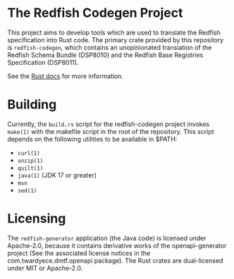 # The Redfish Codegen Project

This project aims to develop tools which are used to translate the Redfish
specification into Rust code. The primary crate provided by this repository
is `redfish-codegen`, which contains an unopinionated translation of the
Redfish Schema Bundle (DSP8010) and the Redfish Base Registries Specification
(DSP8011).

See the [Rust docs][1] for more information.

# Building

Currently, the `build.rs` script for the redfish-codegen project invokes
`make(1)` with the makefile script in the root of the repository. This script
depends on the following utilities to be available in $PATH:

 * `curl(1)`
 * `unzip(1)`
 * `quilt(1)`
 * `java(1)` (JDK 17 or greater)
 * `mvn`
 * `sed(1)`

[1]: https://docs.rs/redfish-codegen

# Licensing

The `redfish-generator` application (the Java code) is licensed under
Apache-2.0, because it contains derivative works of the openapi-generator
project (See the associated license notices in the com.twardyece.dmtf.openapi
package). The Rust crates are dual-licensed under MIT or Apache-2.0.
